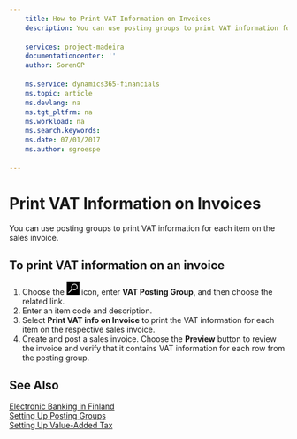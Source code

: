 ```yaml
---
    title: How to Print VAT Information on Invoices
    description: You can use posting groups to print VAT information for each item on the sales invoice.

    services: project-madeira 
    documentationcenter: ''
    author: SorenGP

    ms.service: dynamics365-financials
    ms.topic: article
    ms.devlang: na
    ms.tgt_pltfrm: na
    ms.workload: na
    ms.search.keywords:
    ms.date: 07/01/2017
    ms.author: sgroespe

---
```

# Print VAT Information on Invoices
You can use posting groups to print VAT information for each item on the sales invoice.  

## To print VAT information on an invoice  

1.  Choose the ![Search for Page or Report](../../media/ui-search/search_small.png "Search for Page or Report icon") icon, enter **VAT Posting Group**, and then choose the related link.  
2.  Enter an item code and description.  
3.  Select **Print VAT info on Invoice** to print the VAT information for each item on the respective sales invoice.  
4.  Create and post a sales invoice. Choose the **Preview** button to review the invoice and verify that it contains VAT information for each row from the posting group.  

## See Also  
 [Electronic Banking in Finland](electronic-banking-in-finland.md)  
 [Setting Up Posting Groups](../../finance-posting-groups.md)   
 [Setting Up Value-Added Tax](../../finance-setup-vat.md)
